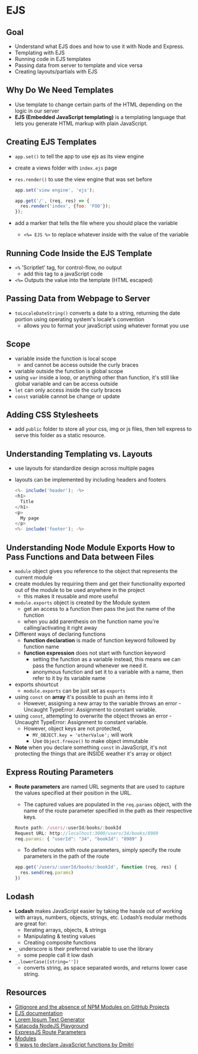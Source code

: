 # EJS

## Goal

- Understand what EJS does and how to use it with Node and Express.
- Templating with EJS
- Running code in EJS templates
- Passing data from server to template and vice versa
- Creating layouts/partials with EJS

## Why Do We Need Templates

- Use template to change certain parts of the HTML depending on the logic in our server 
- **EJS (Embedded JavaScript templating)** is a templating language that lets you generate HTML markup with plain JavaScript.

## Creating EJS Templates

- `app.set()` to tell the app to use ejs as its view engine
- create a views folder with `index.ejs` page
- `res.render()` to use the view engine that was set before

  ```js
  app.set('view engine', 'ejs');

  app.get('/', (req, res) => {
    res.render('index', {foo: 'FOO'});
  });
  ```

- add a marker that tells the file where you should place the variable
  - `<%= EJS %>` to replace whatever inside with the value of the variable

## Running Code Inside the EJS Template

- `<%` 'Scriptlet' tag, for control-flow, no output
  - add this tag to a javaScript code
- `<%=` Outputs the value into the template (HTML escaped)

## Passing Data from Webpage to Server

- `toLocaleDateString()` converts a date to a string, returning the date portion using operating system's locale's convention
  - allows you to format your javaScript using whatever format you use

## Scope

- variable inside the function is local scope
  - and cannot be access outside the curly braces
- variable outside the function is global scope
- using `var` inside a loop, or anything other than function, it's still like global variable and can be access outside
- `let` can only access inside the curly braces 
- `const` variable cannot be change or update

## Adding CSS Stylesheets

- add `public` folder to store all your css, img or js files, then tell express to serve this folder as a static resource.

## Understanding Templating vs. Layouts

- use layouts for standardize design across multiple pages
- layouts can be implemented by including headers and footers

  ```js
  <%- include('header'); -%>
  <h1>
    Title
  </h1>
  <p>
    My page
  </p>
  <%- include('footer'); -%>
  ```

## Understanding Node Module Exports How to Pass Functions and Data between Files

- `module` object gives you reference to the object that represents the current module
- create modules by requiring them and get their functionality exported out of the module to be used anywhere in the project
  - this makes it reusable and more useful
- `module.exports` object is created by the Module system
  - get an access to a function then pass the just the name of the function
  - when you add parenthesis on the function name you're calling/activating it right away
- Different ways of declaring functions
  - **function declaration** is made of function keyword followed by function name
  - **function expression** does not start with function keyword
    - setting the function as a variable instead, this means we can pass the function around whenever we need it.
    - anonymous function and set it to a variable with a name, then refer to it by its variable name
- exports shourtcut
  - `module.exports` can be just set as `exports`
- using `const` on **array** it's possible to push an items into it
  - However, assigning a new array to the variable throws an error - Uncaught TypeError: Assignment to constant variable.
- using `const`, attempting to overwrite the object throws an error - Uncaught TypeError: Assignment to constant variable.
  - However, object keys are not protected,
    - `MY_OBJECT.key = 'otherValue';` will work
    - Use `Object.freeze()` to make object immutable
- **Note** when you declare something `const` in JavaScript, it's not protecting the things that are INSIDE weather it's array or object

## Express Routing Parameters

- **Route parameters** are named URL segments that are used to capture the values specified at their position in the URL.
  - The captured values are populated in the `req.params` object, with the name of the route parameter specified in the path as their respective keys.

  ```js
  Route path: /users/:userId/books/:bookId
  Request URL: http://localhost:3000/users/34/books/8989
  req.params: { "userId": "34", "bookId": "8989" }
  ```

  - To define routes with route parameters, simply specify the route parameters in the path of the route

  ```js
  app.get('/users/:userId/books/:bookId', function (req, res) {
    res.send(req.params)
  })
  ```

## Lodash

- **Lodash** makes JavaScript easier by taking the hassle out of working with arrays, numbers, objects, strings, etc. Lodash’s modular methods are great for:
  - Iterating arrays, objects, & strings
  - Manipulating & testing values
  - Creating composite functions
- `_` underscore is their preferred variable to use the library
  - some people call it low dash
- `_.lowerCase([string=''])` 
  - converts string, as space separated words, and returns lower case string.

## Resources

- [Gitignore and the absence of NPM Modules on GitHub Projects](https://github.com/contentful/the-example-app.nodejs)
- [EJS documentation](http://ejs.co/)
- [Lorem Ipsum Text Generator](https://loremipsum.io/)
- [Katacoda NodeJS Playground](https://www.katacoda.com/courses/nodejs/playground)
- [ExpressJS Route Parameters](https://expressjs.com/en/guide/routing.html)
- [Modules](https://nodejs.org/api/modules.html)
- [6 ways to declare JavaScript functions by Dmitri](https://dmitripavlutin.com/6-ways-to-declare-javascript-functions/)
